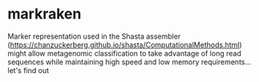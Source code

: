 # markraken

Marker representation used in the Shasta assembler (https://chanzuckerberg.github.io/shasta/ComputationalMethods.html) might allow metagenomic classification to take advantage of long read sequences while maintaining high speed and low memory requirements... let's find out


